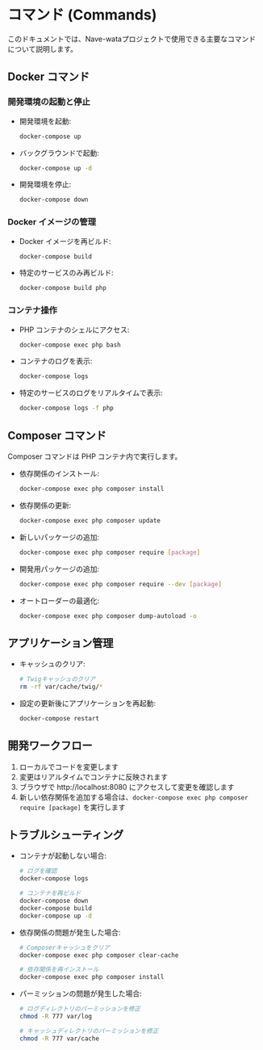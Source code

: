 # コマンド (Commands)

このドキュメントでは、Nave-wataプロジェクトで使用できる主要なコマンドについて説明します。

## Docker コマンド

### 開発環境の起動と停止

- 開発環境を起動:
  ```bash
  docker-compose up
  ```

- バックグラウンドで起動:
  ```bash
  docker-compose up -d
  ```

- 開発環境を停止:
  ```bash
  docker-compose down
  ```

### Docker イメージの管理

- Docker イメージを再ビルド:
  ```bash
  docker-compose build
  ```

- 特定のサービスのみ再ビルド:
  ```bash
  docker-compose build php
  ```

### コンテナ操作

- PHP コンテナのシェルにアクセス:
  ```bash
  docker-compose exec php bash
  ```

- コンテナのログを表示:
  ```bash
  docker-compose logs
  ```

- 特定のサービスのログをリアルタイムで表示:
  ```bash
  docker-compose logs -f php
  ```

## Composer コマンド

Composer コマンドは PHP コンテナ内で実行します。

- 依存関係のインストール:
  ```bash
  docker-compose exec php composer install
  ```

- 依存関係の更新:
  ```bash
  docker-compose exec php composer update
  ```

- 新しいパッケージの追加:
  ```bash
  docker-compose exec php composer require [package]
  ```

- 開発用パッケージの追加:
  ```bash
  docker-compose exec php composer require --dev [package]
  ```

- オートローダーの最適化:
  ```bash
  docker-compose exec php composer dump-autoload -o
  ```

## アプリケーション管理

- キャッシュのクリア:
  ```bash
  # Twigキャッシュのクリア
  rm -rf var/cache/twig/*
  ```

- 設定の更新後にアプリケーションを再起動:
  ```bash
  docker-compose restart
  ```

## 開発ワークフロー

1. ローカルでコードを変更します
2. 変更はリアルタイムでコンテナに反映されます
3. ブラウザで http://localhost:8080 にアクセスして変更を確認します
4. 新しい依存関係を追加する場合は、`docker-compose exec php composer require [package]` を実行します

## トラブルシューティング

- コンテナが起動しない場合:
  ```bash
  # ログを確認
  docker-compose logs
  
  # コンテナを再ビルド
  docker-compose down
  docker-compose build
  docker-compose up -d
  ```

- 依存関係の問題が発生した場合:
  ```bash
  # Composerキャッシュをクリア
  docker-compose exec php composer clear-cache
  
  # 依存関係を再インストール
  docker-compose exec php composer install
  ```

- パーミッションの問題が発生した場合:
  ```bash
  # ログディレクトリのパーミッションを修正
  chmod -R 777 var/log
  
  # キャッシュディレクトリのパーミッションを修正
  chmod -R 777 var/cache
  ```